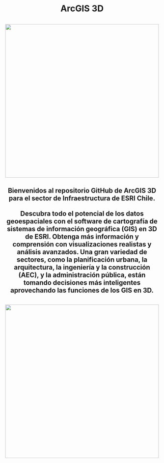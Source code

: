 <div id="title" align="center">   <h1>ArcGIS 3D<br><br><img src="https://www.esri.com/content/dam/esrisites/en-us/arcgis/products/arcgis-3d-mapping/3d-gis-overview-5050.jpg" width="500"/></h1></div>

<div id="header" align="center">
  <h2>Bienvenidos al repositorio GitHub de ArcGIS 3D para el sector de Infraestructura de ESRI Chile.<br>
    <br>
    Descubra todo el potencial de los datos geoespaciales con el software de cartografía de sistemas de información geográfica (GIS) en 3D de ESRI. Obtenga más información y comprensión con visualizaciones realistas y análisis avanzados. Una gran variedad de sectores, como la planificación urbana, la arquitectura, la ingeniería y la construcción (AEC), y la administración pública, están tomando decisiones más inteligentes aprovechando las funciones de los GIS en 3D.</h2><br>
    <img src="https://www.esri.com/arcgis-blog/wp-content/uploads/2020/06/Advanced-Example.gif" width="500"/><br>
</div>
